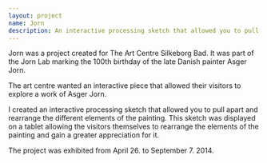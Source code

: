 ```yaml
---
layout: project
name: Jorn
description: An interactive processing sketch that allowed you to pull apart and rearrange a painting by Asger Jorn
---
```


Jorn was a project created for The Art Centre Silkeborg Bad. It was part of the Jorn Lab marking the 100th birthday of the late Danish painter Asger Jorn.

The art centre wanted an interactive piece that allowed their visitors to explore a work of Asger Jorn.

I created an interactive processing sketch that allowed you to pull apart and rearrange the different elements of the painting. This sketch was displayed on a tablet allowing the visitors themselves to rearrange the elements of the painting and gain a greater appreciation for it.

The project was exhibited from April 26. to September 7. 2014.
